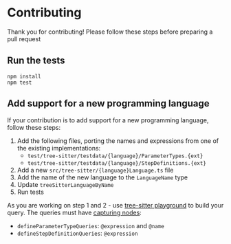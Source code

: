 # Contributing

Thank you for contributing! Please follow these steps before preparing a pull request

## Run the tests

    npm install
    npm test

## Add support for a new programming language

If your contribution is to add support for a new programming language, follow these steps:

1. Add the following files, porting the names and expressions from one of the existing implementations:
   - `test/tree-sitter/testdata/{language}/ParameterTypes.{ext}`
   - `test/tree-sitter/testdata/{language}/StepDefinitions.{ext}`
2. Add a new `src/tree-sitter/{language}Language.ts` file
3. Add the name of the new language to the `LanguageName` type
4. Update `treeSitterLanguageByName`
5. Run tests

As you are working on step 1 and 2 - use [tree-sitter playground](https://tree-sitter.github.io/tree-sitter/playground)
to build your query. The queries must have [capturing nodes](https://tree-sitter.github.io/tree-sitter/using-parsers#query-syntax):

- `defineParameterTypeQueries`: `@expression` and `@name`
- `defineStepDefinitionQueries`: `@expression`
